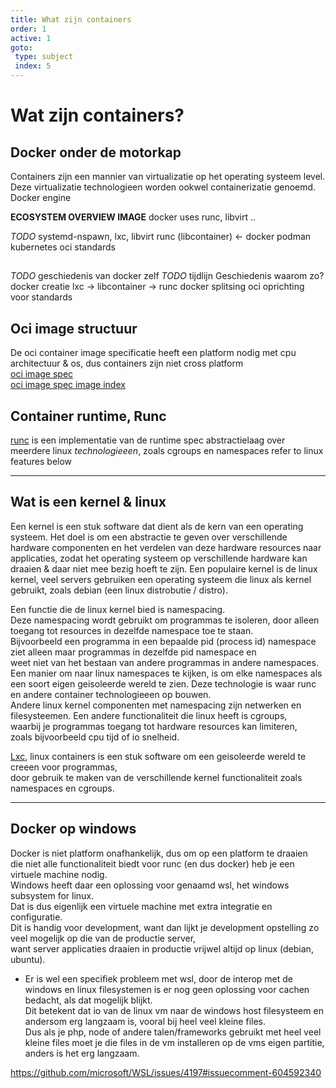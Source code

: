 ```yaml
---
title: What zijn containers
order: 1
active: 1
goto:
 type: subject
 index: 5
---
```


# Wat zijn containers?
## Docker onder de motorkap

Containers zijn een mannier van virtualizatie op het operating systeem level.
Deze virtualizatie technologieen worden ookwel containerizatie genoemd.
Docker engine

**ECOSYSTEM OVERVIEW IMAGE**
docker uses runc, libvirt ..

*TODO*
systemd-nspawn, lxc, libvirt
runc (libcontainer) <- docker
podman
kubernetes
oci standards

##
*TODO* geschiedenis van docker zelf
*TODO* tijdlijn
Geschiedenis waarom zo?
docker creatie
lxc -> libcontainer -> runc
docker splitsing
oci oprichting voor standards

## Oci image structuur

De oci container image specificatie heeft een platform nodig met cpu architectuur & os, dus containers zijn niet cross platform  
[oci image spec](https://github.com/opencontainers/image-spec/blob/main/spec.md)  
[oci image spec image index](https://github.com/opencontainers/image-spec/blob/main/image-index.md)


## Container runtime, Runc
[runc](https://github.com/opencontainers/runc) is een implementatie van de runtime spec abstractielaag over meerdere linux *technologieeen*, zoals cgroups en namespaces
refer to linux features below


---
## Wat is een kernel & linux

Een kernel is een stuk software dat dient als de kern van een operating systeem.
Het doel is om een abstractie te geven over verschillende hardware componenten en het verdelen van deze hardware resources naar applicaties, zodat het operating systeem op verschillende hardware kan draaien & daar niet mee bezig hoeft te zijn.
Een populaire kernel is de linux kernel, veel servers gebruiken een operating systeem die linux als kernel gebruikt, zoals debian (een linux distrobutie / distro).

Een functie die de linux kernel bied is namespacing.  
Deze namespacing wordt gebruikt om programmas te isoleren, door alleen toegang tot resources in dezelfde namespace toe te staan.  
Bijvoorbeeld een programma in een bepaalde pid (process id) namespace ziet alleen maar programmas in dezelfde pid namespace en  
weet niet van het bestaan van andere programmas in andere namespaces.  
Een manier om naar linux namespaces te kijken, is om elke namespaces als een soort eigen geisoleerde wereld te zien.
Deze technologie is waar runc en andere container technologieeen op bouwen.  
Andere linux kernel componenten met namespacing zijn netwerken en filesysteemen.
Een andere functionaliteit die linux heeft is cgroups,  
waarbij je programmas toegang tot hardware resources kan limiteren,  
zoals bijvoorbeeld cpu tijd of io snelheid.

[Lxc](https://github.com/lxc/lxc), linux containers is een stuk software om een geisoleerde wereld te creeen voor programmas,  
door gebruik te maken van de verschillende kernel functionaliteit zoals namespaces en cgroups.


---
## Docker op windows

Docker is niet platform onafhankelijk, dus om op een platform te draaien  
die niet alle functionaliteit biedt voor runc (en dus docker) heb je een virtuele machine nodig.  
Windows heeft daar een oplossing voor genaamd wsl, het windows subsystem for linux.  
Dat is dus eigenlijk een virtuele machine met extra integratie en configuratie.  
Dit is handig voor development, want dan lijkt je development opstelling zo veel mogelijk op die van de productie server,  
want server applicaties draaien in productie vrijwel altijd op linux (debian, ubuntu).
- Er is wel een specifiek probleem met wsl, door de interop met de windows en linux filesystemen
    is er nog geen oplossing voor cachen bedacht, als dat mogelijk blijkt.  
    Dit betekent dat io van de linux vm naar de windows host filesysteem en andersom erg langzaam is, vooral bij heel veel kleine files.  
    Dus als je php, node of andere talen/frameworks gebruikt met heel veel kleine files moet je
    die files in de vm installeren op de vms eigen partitie, anders is het erg langzaam.

https://github.com/microsoft/WSL/issues/4197#issuecomment-604592340
